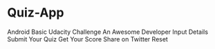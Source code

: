 # Quiz-App
Android Basic Udacity Challenge
An Awesome Developer
Input Details
Submit Your Quiz 
Get Your Score
Share on Twitter 
Reset
